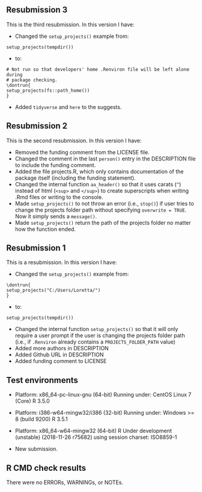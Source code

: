 ## Resubmission 3
This is the third resubmission. In this version I have:

* Changed the `setup_projects()` example from:
```
setup_projects(tempdir())
```
* to:
```
# Not run so that developers' home .Renviron file will be left alone during
# package checking.
\dontrun{
setup_projects(fs::path_home())
}
```

* Added `tidyverse` and `here` to the suggests.


## Resubmission 2
This is the second resubmission. In this version I have:

* Removed the funding comment from the LICENSE file.
* Changed the comment in the last `person()` entry in the DESCRIPTION file to include the funding comment.
* Added the file projects.R, which only contains documentation of the package itself (including the funding statement).
* Changed the internal function `aa_header()` so that it uses carats (`^`) instead of html (`<sup>` and `</sup>`) to create superscripts when writing .Rmd files or writing to the console.
* Made `setup_projects()` to not throw an error (i.e., `stop()`) if user tries to change the projects folder path without specifying `overwrite = TRUE`. Now it simply sends a `message()`.
* Made `setup_projects()` return the path of the projects folder no matter how the function ended.


## Resubmission 1
This is a resubmission. In this version I have:

* Changed the `setup_projects()` example from:

```
\dontrun{
setup_projects("C:/Users/Loretta/")
}
```

* to:

```
setup_projects(tempdir())
```
* Changed the internal function `setup_projects()` so that it will only require a user prompt if the user is changing the projects folder path (i.e., if `.Renviron` already contains a `PROJECTS_FOLDER_PATH` value)
* Added more authors in DESCRIPTION
* Added Github URL in DESCRIPTION
* Added funding comment to LICENSE

## Test environments
* Platform: x86_64-pc-linux-gnu (64-bit)
  Running under: CentOS Linux 7 (Core)
  R 3.5.0
* Platform: i386-w64-mingw32/i386 (32-bit)
  Running under: Windows >= 8 (build 9200)
  R 3.5.1
* Platform: x86_64-w64-mingw32 (64-bit)
  R Under development (unstable) (2018-11-26 r75682)
  using session charset: ISO8859-1

* New submission.


## R CMD check results
There were no ERRORs, WARNINGs, or NOTEs.
